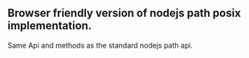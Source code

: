 ## Browser friendly version of nodejs path posix implementation.

Same Api and methods as the standard nodejs path api.